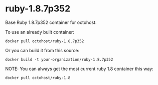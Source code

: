 ruby-1.8.7p352
==============

Base Ruby 1.8.7p352 container for octohost.

To use an already built container:

`docker pull octohost/ruby-1.8.7p352`

Or you can build it from this source:

`docker build -t your-organization/ruby-1.8.7p352`

NOTE: You can always get the most current ruby 1.8 container this way:

`docker pull octohost/ruby-1.8`
